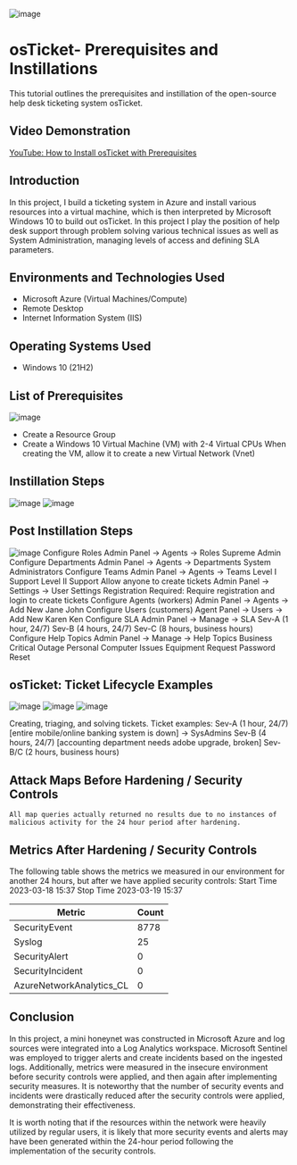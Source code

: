![image](https://github.com/Kalebrsims/osticket-prereqs/assets/155590792/d421be6e-1ac4-4c4d-8951-b6f2ba79a5be)

# osTicket- Prerequisites and Instillations
<p>This tutorial outlines the prerequisites and instillation of the open-source help desk ticketing system osTicket.</p> 
<h2>Video Demonstration</h2> 

[YouTube: How to Install osTicket with Prerequisites](https://github.com/Kalebrsims/os-ticket)

## Introduction

In this project, I build a ticketing system in Azure and install various resources into a virtual machine, which is then interpreted by Microsoft Windows 10 to build out osTicket. In this project I play the position of help desk support through problem solving various technical issues as well as System Administration, managing levels of access and defining SLA parameters. 

<h2>Environments and Technologies Used</h2>

- Microsoft Azure (Virtual Machines/Compute)
- Remote Desktop
- Internet Information System (IIS)

## Operating Systems Used
- Windows 10 (21H2)

## List of Prerequisites
![image](https://github.com/Kalebrsims/osticket-prereqs/assets/155590792/b9e0d8f1-03bd-4d3f-81b9-ee2e7fe98efe)


- Create a Resource Group
- Create a Windows 10 Virtual Machine (VM) with 2-4 Virtual CPUs
When creating the VM, allow it to create a new Virtual Network (Vnet)



## Instillation Steps
![image](https://github.com/Kalebrsims/osticket-prereqs/assets/155590792/8239e9c9-a0ba-475e-b724-a6216607c330)
![image](https://github.com/Kalebrsims/osticket-prereqs/assets/155590792/c199349f-c112-4315-b314-d61b3b963714)

## Post Instillation Steps
![image](https://github.com/Kalebrsims/osticket-prereqs/assets/155590792/61a2d178-ffb7-4797-9460-42ef14e0264c)
Configure Roles
Admin Panel -> Agents -> Roles
Supreme Admin
Configure Departments
Admin Panel -> Agents -> Departments
System Administrators
Configure Teams
Admin Panel -> Agents -> Teams
Level I Support
Level II Support
Allow anyone to create tickets
Admin Panel -> Settings -> User Settings
Registration Required: Require registration and login to create tickets 
Configure Agents (workers)
Admin Panel -> Agents -> Add New
Jane
John
Configure Users (customers)
Agent Panel -> Users -> Add New
Karen
Ken
Configure SLA
Admin Panel -> Manage -> SLA
Sev-A (1 hour, 24/7)
Sev-B (4 hours, 24/7)
Sev-C (8 hours, business hours)
Configure Help Topics
Admin Panel -> Manage -> Help Topics
Business Critical Outage
Personal Computer Issues
Equipment Request
Password Reset


## osTicket: Ticket Lifecycle Examples
![image](https://github.com/Kalebrsims/osticket-prereqs/assets/155590792/f98c2618-8b50-4d65-998d-68eff5f64bf3)
![image](https://github.com/Kalebrsims/osticket-prereqs/assets/155590792/34ad2787-e1fe-47cd-b92a-197e844d1894)
![image](https://github.com/Kalebrsims/osticket-prereqs/assets/155590792/0bf16cd8-5a3b-4c39-ad1a-9bf5b2f410f7)
<p> Creating, triaging, and solving tickets. 
Ticket examples:
Sev-A (1 hour, 24/7) [entire mobile/online banking system is down] -> SysAdmins
Sev-B (4 hours, 24/7) [accounting department needs adobe upgrade, broken]
Sev-B/C (2 hours, business hours) </p>

## Attack Maps Before Hardening / Security Controls

```All map queries actually returned no results due to no instances of malicious activity for the 24 hour period after hardening.```

## Metrics After Hardening / Security Controls

The following table shows the metrics we measured in our environment for another 24 hours, but after we have applied security controls:
Start Time 2023-03-18 15:37
Stop Time	2023-03-19 15:37

| Metric                   | Count
| ------------------------ | -----
| SecurityEvent            | 8778
| Syslog                   | 25
| SecurityAlert            | 0
| SecurityIncident         | 0
| AzureNetworkAnalytics_CL | 0

## Conclusion

In this project, a mini honeynet was constructed in Microsoft Azure and log sources were integrated into a Log Analytics workspace. Microsoft Sentinel was employed to trigger alerts and create incidents based on the ingested logs. Additionally, metrics were measured in the insecure environment before security controls were applied, and then again after implementing security measures. It is noteworthy that the number of security events and incidents were drastically reduced after the security controls were applied, demonstrating their effectiveness.

It is worth noting that if the resources within the network were heavily utilized by regular users, it is likely that more security events and alerts may have been generated within the 24-hour period following the implementation of the security controls.
